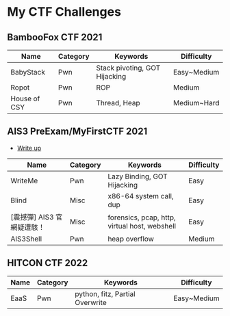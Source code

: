 # My CTF Challenges

## BambooFox CTF 2021
| Name                 | Category   | Keywords                  | Difficulty      |
|----------------------|------------|---------------------------|-----------------|
| BabyStack            | Pwn        | Stack pivoting, GOT Hijacking | Easy~Medium    |
| Ropot                | Pwn        | ROP                       | Medium          |
| House of CSY         | Pwn        | Thread, Heap              | Medium~Hard     |

## AIS3 PreExam/MyFirstCTF 2021
* [Write up](AIS3-PreExam-2021/README.md)  

| Name                 | Category   | Keywords                  | Difficulty      |
|----------------------|------------|---------------------------|-----------------|
| WriteMe              | Pwn        | Lazy Binding, GOT Hijacking| Easy           |
| Blind                | Misc       | x86-64 system call, dup   | Easy            |
| \[震撼彈\] AIS3 官網疑遭駭！ | Misc | forensics, pcap, http, virtual host, webshell | Easy |
| AIS3Shell            | Pwn        | heap overflow             | Medium          |

## HITCON CTF 2022
| Name                 | Category   | Keywords                  | Difficulty      |
|----------------------|------------|---------------------------|-----------------|
| EaaS                 | Pwn        | python, fitz, Partial Overwrite | Easy~Medium    |